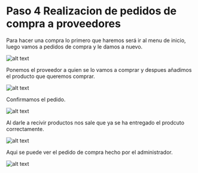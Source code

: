 # Paso 4 Realizacion de pedidos de compra a proveedores

Para hacer una compra lo primero que haremos será ir al menu de inicio, luego vamos a pedidos de compra y le damos a nuevo.

![alt text](image.png)

Ponemos el proveedor a quien se lo vamos a comprar y despues añadimos el producto que queremos comprar.

![alt text](image-1.png)

Confirmamos el pedido.

![alt text](image-2.png)

Al darle a recivir productos nos sale que ya se ha entregado el prodcuto correctamente.

![alt text](image-3.png)

Aqui se puede ver el pedido de compra hecho por el administrador.

![alt text](image-4.png)
